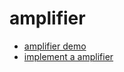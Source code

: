 # amplifier

- [amplifier demo](https://lvqq.github.io/blog-samples/amplifier/)
- [implement a amplifier](https://www.nicksonlvqq.cn/blogs/posts/2017/12/06/_01-amplifier.html)